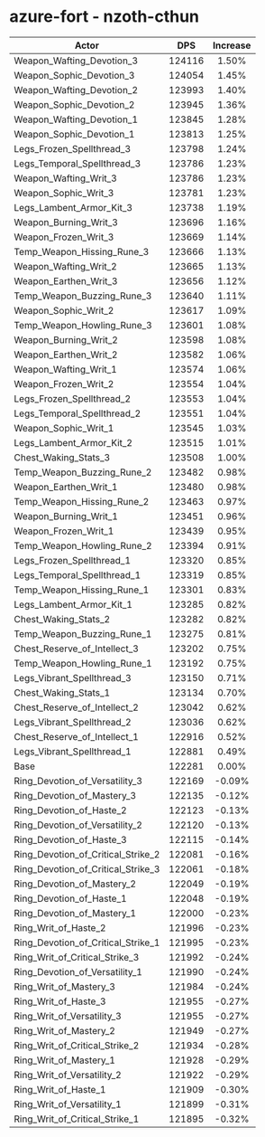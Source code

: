 # azure-fort - nzoth-cthun
| Actor | DPS | Increase |
|---|:---:|:---:|
|Weapon_Wafting_Devotion_3|124116|1.50%|
|Weapon_Sophic_Devotion_3|124054|1.45%|
|Weapon_Wafting_Devotion_2|123993|1.40%|
|Weapon_Sophic_Devotion_2|123945|1.36%|
|Weapon_Wafting_Devotion_1|123845|1.28%|
|Weapon_Sophic_Devotion_1|123813|1.25%|
|Legs_Frozen_Spellthread_3|123798|1.24%|
|Legs_Temporal_Spellthread_3|123786|1.23%|
|Weapon_Wafting_Writ_3|123786|1.23%|
|Weapon_Sophic_Writ_3|123781|1.23%|
|Legs_Lambent_Armor_Kit_3|123738|1.19%|
|Weapon_Burning_Writ_3|123696|1.16%|
|Weapon_Frozen_Writ_3|123669|1.14%|
|Temp_Weapon_Hissing_Rune_3|123666|1.13%|
|Weapon_Wafting_Writ_2|123665|1.13%|
|Weapon_Earthen_Writ_3|123656|1.12%|
|Temp_Weapon_Buzzing_Rune_3|123640|1.11%|
|Weapon_Sophic_Writ_2|123617|1.09%|
|Temp_Weapon_Howling_Rune_3|123601|1.08%|
|Weapon_Burning_Writ_2|123598|1.08%|
|Weapon_Earthen_Writ_2|123582|1.06%|
|Weapon_Wafting_Writ_1|123574|1.06%|
|Weapon_Frozen_Writ_2|123554|1.04%|
|Legs_Frozen_Spellthread_2|123553|1.04%|
|Legs_Temporal_Spellthread_2|123551|1.04%|
|Weapon_Sophic_Writ_1|123545|1.03%|
|Legs_Lambent_Armor_Kit_2|123515|1.01%|
|Chest_Waking_Stats_3|123508|1.00%|
|Temp_Weapon_Buzzing_Rune_2|123482|0.98%|
|Weapon_Earthen_Writ_1|123480|0.98%|
|Temp_Weapon_Hissing_Rune_2|123463|0.97%|
|Weapon_Burning_Writ_1|123451|0.96%|
|Weapon_Frozen_Writ_1|123439|0.95%|
|Temp_Weapon_Howling_Rune_2|123394|0.91%|
|Legs_Frozen_Spellthread_1|123320|0.85%|
|Legs_Temporal_Spellthread_1|123319|0.85%|
|Temp_Weapon_Hissing_Rune_1|123301|0.83%|
|Legs_Lambent_Armor_Kit_1|123285|0.82%|
|Chest_Waking_Stats_2|123282|0.82%|
|Temp_Weapon_Buzzing_Rune_1|123275|0.81%|
|Chest_Reserve_of_Intellect_3|123202|0.75%|
|Temp_Weapon_Howling_Rune_1|123192|0.75%|
|Legs_Vibrant_Spellthread_3|123150|0.71%|
|Chest_Waking_Stats_1|123134|0.70%|
|Chest_Reserve_of_Intellect_2|123042|0.62%|
|Legs_Vibrant_Spellthread_2|123036|0.62%|
|Chest_Reserve_of_Intellect_1|122916|0.52%|
|Legs_Vibrant_Spellthread_1|122881|0.49%|
|Base|122281|0.00%|
|Ring_Devotion_of_Versatility_3|122169|-0.09%|
|Ring_Devotion_of_Mastery_3|122135|-0.12%|
|Ring_Devotion_of_Haste_2|122123|-0.13%|
|Ring_Devotion_of_Versatility_2|122120|-0.13%|
|Ring_Devotion_of_Haste_3|122115|-0.14%|
|Ring_Devotion_of_Critical_Strike_2|122081|-0.16%|
|Ring_Devotion_of_Critical_Strike_3|122061|-0.18%|
|Ring_Devotion_of_Mastery_2|122049|-0.19%|
|Ring_Devotion_of_Haste_1|122048|-0.19%|
|Ring_Devotion_of_Mastery_1|122000|-0.23%|
|Ring_Writ_of_Haste_2|121996|-0.23%|
|Ring_Devotion_of_Critical_Strike_1|121995|-0.23%|
|Ring_Writ_of_Critical_Strike_3|121992|-0.24%|
|Ring_Devotion_of_Versatility_1|121990|-0.24%|
|Ring_Writ_of_Mastery_3|121984|-0.24%|
|Ring_Writ_of_Haste_3|121955|-0.27%|
|Ring_Writ_of_Versatility_3|121955|-0.27%|
|Ring_Writ_of_Mastery_2|121949|-0.27%|
|Ring_Writ_of_Critical_Strike_2|121934|-0.28%|
|Ring_Writ_of_Mastery_1|121928|-0.29%|
|Ring_Writ_of_Versatility_2|121922|-0.29%|
|Ring_Writ_of_Haste_1|121909|-0.30%|
|Ring_Writ_of_Versatility_1|121899|-0.31%|
|Ring_Writ_of_Critical_Strike_1|121895|-0.32%|
